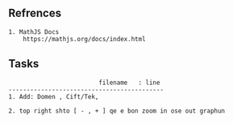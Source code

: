 ## Refrences
    1. MathJS Docs   
        https://mathjs.org/docs/index.html

## Tasks
                             filename   : line
    -------------------------------------------
    1. Add: Domen , Cift/Tek, 

    2. top right shto [ - , + ] qe e bon zoom in ose out graphun



